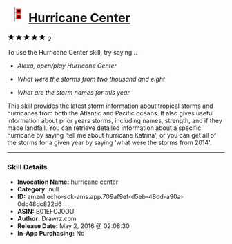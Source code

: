 # &nbsp;<img src="skill_icon" alt="Hurricane Center icon" width="36"> [Hurricane Center](http://alexa.amazon.com/#skills/amzn1.echo-sdk-ams.app.709af9ef-d5eb-48dd-a90a-0dc48dc822d6)
![5 stars](../../images/ic_star_black_18dp_1x.png)![5 stars](../../images/ic_star_black_18dp_1x.png)![5 stars](../../images/ic_star_black_18dp_1x.png)![5 stars](../../images/ic_star_black_18dp_1x.png)![5 stars](../../images/ic_star_black_18dp_1x.png) 2

To use the Hurricane Center skill, try saying...

* *Alexa, open/play Hurricane Center*

* *What were the storms from two thousand and eight*

* *What are the storm names for this year*

This skill provides the latest storm information about tropical storms and hurricanes from both the Atlantic and Pacific oceans.  It also gives useful information about prior years storms, including names, strength, and if they made landfall. You can retrieve detailed information about a specific hurricane by saying 'tell me about hurricane Katrina', or you can get all of the storms for a given year by saying 'what were the storms from 2014'.

***

### Skill Details

* **Invocation Name:** hurricane center
* **Category:** null
* **ID:** amzn1.echo-sdk-ams.app.709af9ef-d5eb-48dd-a90a-0dc48dc822d6
* **ASIN:** B01EFCJ0OU
* **Author:** Drawrz.com
* **Release Date:** May 2, 2016 @ 02:08:30
* **In-App Purchasing:** No
